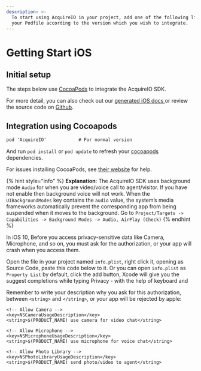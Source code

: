 ```yaml
---
description: >-
  To start using AcquireIO in your project, add one of the following lines to
  your Podfile according to the version which you wish to integrate.
---
```


# Getting Start iOS

## Initial setup

The steps below use [CocoaPods](https://cocoapods.org/) to integrate the AcquireIO SDK.

For more detail, you can also check out our [generated iOS docs ](https://devtools.acquire.io/sdk/ios/docs/html/index.html)or review the source code on [Github](https://github.com/acquireio/acquireio-ios).

## Integration using Cocoapods

```objectivec
pod 'AcquireIO'            # For normal version
```

And run `pod install` or `pod update` to refresh your [cocoapods](https://cocoapods.org/) dependencies.

For issues installing CocoaPods, see [their website](https://cocoapods.org/) for help.

{% hint style="info" %}
**Explanation**: The AcquireIO SDK uses background mode `Audio` for when you are video/voice call to agent/visitor. If you have not enable then background voice will not work. When the `UIBackgroundModes` key contains the `audio` value, the system’s media frameworks automatically prevent the corresponding app from being suspended when it moves to the background. Go to `Project/Targets -> Capabilities -> Background Modes -> Audio, AirPlay (Check)`
{% endhint %}

In iOS 10, Before you access privacy-sensitive data like Camera, Microphone, and so on, you must ask for the authorization, or your app will crash when you access them.

Open the file in your project named `info.plist`, right click it, opening as Source Code, paste this code below to it. Or you can open `info.plist` as `Property List` by default, click the add button, Xcode will give you the suggest completions while typing Privacy - with the help of keyboard and

Remember to write your description why you ask for this authorization, between `<string>` and `</string>`, or your app will be rejected by apple:

```markup
<!-- Allow Camera -->
<key>NSCameraUsageDescription</key>
<string>$(PRODUCT_NAME) use camera for video chat</string>

<!-- Allow Microphone -->
<key>NSMicrophoneUsageDescription</key>
<string>$(PRODUCT_NAME) use microphone for voice chat</string>

<!-- Allow Photo Library -->
<key>NSPhotoLibraryUsageDescription</key>
<string>$(PRODUCT_NAME) send photo/video to agent</string>
```

